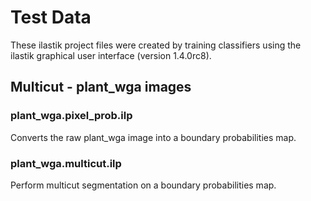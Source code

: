 # Test Data

These ilastik project files were created by training classifiers using the ilastik graphical user interface (version 1.4.0rc8).

## Multicut - plant_wga images

### plant_wga.pixel_prob.ilp

Converts the raw plant_wga image into a boundary probabilities map.

### plant_wga.multicut.ilp

Perform multicut segmentation on a boundary probabilities map.
